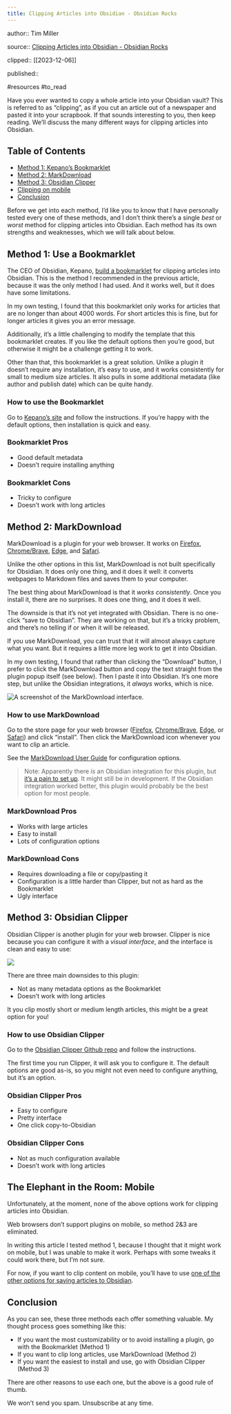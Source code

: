 ```yaml
---
title: Clipping Articles into Obsidian - Obsidian Rocks
---
```


author:: Tim Miller

source:: [Clipping Articles into Obsidian - Obsidian Rocks](https://obsidian.rocks/clipping-articles-into-obsidian/)

clipped:: [[2023-12-06]]

published:: 

#resources #to_read

Have you ever wanted to copy a whole article into your Obsidian vault? This is referred to as “clipping”, as if you cut an article out of a newspaper and pasted it into your scrapbook. If that sounds interesting to you, then keep reading. We’ll discuss the many different ways for clipping articles into Obsidian.

## Table of Contents

-   [Method 1: Kepano’s Bookmarklet](#method1)
-   [Method 2: MarkDownload](#method2)
-   [Method 3: Obsidian Clipper](#method3)
-   [Clipping on mobile](#mobile)
-   [Conclusion](#conclusion)

Before we get into each method, I’d like you to know that I have personally tested every one of these methods, and I don’t think there’s a single *best* or *worst* method for clipping articles into Obsidian. Each method has its own strengths and weaknesses, which we will talk about below.

## Method 1: Use a Bookmarklet

The CEO of Obsidian, Kepano, [build a bookmarklet](https://stephanango.com/obsidian-web-clipper) for clipping articles into Obsidian. This is the method I recommended in the previous article, because it was the only method I had used. And it works well, but it does have some limitations.

In my own testing, I found that this bookmarklet only works for articles that are no longer than about 4000 words. For short articles this is fine, but for longer articles it gives you an error message.

Additionally, it’s a little challenging to modify the template that this bookmarklet creates. If you like the default options then you’re good, but otherwise it might be a challenge getting it to work.

Other than that, this bookmarklet is a great solution. Unlike a plugin it doesn’t require any installation, it’s easy to use, and it works consistently for small to medium size articles. It also pulls in some additional metadata (like author and publish date) which can be quite handy.

### How to use the Bookmarklet

Go to [Kepano’s site](https://stephanango.com/obsidian-web-clipper) and follow the instructions. If you’re happy with the default options, then installation is quick and easy.

### Bookmarklet Pros

-   Good default metadata
-   Doesn’t require installing anything

### Bookmarklet Cons

-   Tricky to configure
-   Doesn’t work with long articles

## Method 2: MarkDownload

MarkDownload is a plugin for your web browser. It works on [Firefox](https://addons.mozilla.org/en-GB/firefox/addon/markdownload/), [Chrome/Brave](https://chrome.google.com/webstore/detail/markdownload-markdown-web/pcmpcfapbekmbjjkdalcgopdkipoggdi), [Edge](https://microsoftedge.microsoft.com/addons/detail/hajanaajapkhaabfcofdjgjnlgkdkknm), and [Safari](https://apple.co/3tcU0pD).

Unlike the other options in this list, MarkDownload is not built specifically for Obsidian. It does only one thing, and it does it well: it converts webpages to Markdown files and saves them to your computer.

The best thing about MarkDownload is that it *works consistently*. Once you install it, there are no surprises. It does one thing, and it does it well.

The downside is that it’s not yet integrated with Obsidian. There is no one-click “save to Obsidian”. They are working on that, but it’s a tricky problem, and there’s no telling if or when it will be released.

If you use MarkDownload, you can trust that it will almost always capture what you want. But it requires a little more leg work to get it into Obsidian.

In my own testing, I found that rather than clicking the “Download” button, I prefer to click the MarkDownload button and copy the text straight from the plugin popup itself (see below). Then I paste it into Obsidian. It’s one more step, but unlike the Obsidian integrations, it *always* works, which is nice.

![A screenshot of the MarkDownload interface.](https://i0.wp.com/obsidian.rocks/wp-content/uploads/2023/08/markdownload-popup.png?resize=517%2C681&ssl=1)

### How to use MarkDownload

Go to the store page for your web browser ([Firefox](https://addons.mozilla.org/en-GB/firefox/addon/markdownload/), [Chrome/Brave](https://chrome.google.com/webstore/detail/markdownload-markdown-web/pcmpcfapbekmbjjkdalcgopdkipoggdi), [Edge](https://microsoftedge.microsoft.com/addons/detail/hajanaajapkhaabfcofdjgjnlgkdkknm), or [Safari](https://apple.co/3tcU0pD)) and click “install”. Then click the MarkDownload icon whenever you want to clip an article.

See the [MarkDownload User Guide](https://github.com/deathau/markdownload/blob/master/user-guide.md#markdownload-user-guide) for configuration options.

> Note: Apparently there *is* an Obsidian integration for this plugin, but [it’s a pain to set up](https://forum.obsidian.md/t/help-needed-with-markdownload-web-clipper/54920/3?u=webinspect). It might still be in development. If the Obsidian integration worked better, this plugin would probably be the best option for most people.

### MarkDownload Pros

-   Works with large articles
-   Easy to install
-   Lots of configuration options

### MarkDownload Cons

-   Requires downloading a file or copy/pasting it
-   Configuration is a little harder than Clipper, but not as hard as the Bookmarklet
-   Ugly interface

## Method 3: Obsidian Clipper

Obsidian Clipper is another plugin for your web browser. Clipper is nice because you can configure it with a *visual interface*, and the interface is clean and easy to use:

![](https://i0.wp.com/obsidian.rocks/wp-content/uploads/2023/08/obsidian-clipper-config.png?resize=1024%2C975&ssl=1)

There are three main downsides to this plugin:

-   Not as many metadata options as the Bookmarklet
-   Doesn’t work with long articles

It you clip mostly short or medium length articles, this might be a great option for you!

### How to use Obsidian Clipper

Go to the [Obsidian Clipper Github repo](https://github.com/jplattel/obsidian-clipper) and follow the instructions.

The first time you run Clipper, it will ask you to configure it. The default options are good as-is, so you might not even need to configure anything, but it’s an option.

### Obsidian Clipper Pros

-   Easy to configure
-   Pretty interface
-   One click copy-to-Obsidian

### Obsidian Clipper Cons

-   Not as much configuration available
-   Doesn’t work with long articles

## The Elephant in the Room: Mobile

Unfortunately, at the moment, none of the above options work for clipping articles into Obsidian.

Web browsers don’t support plugins on mobile, so method 2&3 are eliminated.

In writing this article I tested method 1, because I thought that it might work on mobile, but I was unable to make it work. Perhaps with some tweaks it could work there, but I’m not sure.

For now, if you want to clip content on mobile, you’ll have to use [one of the other options for saving articles to Obsidian](https://obsidian.rocks/save-articles-to-obsidian-five-different-methods/).

## Conclusion

As you can see, these three methods each offer something valuable. My thought process goes something like this:

-   If you want the most customizability or to avoid installing a plugin, go with the Bookmarklet (Method 1)
-   If you want to clip long articles, use MarkDownload (Method 2)
-   If you want the easiest to install and use, go with Obsidian Clipper (Method 3)

There are other reasons to use each one, but the above is a good rule of thumb.

We won't send you spam. Unsubscribe at any time.

